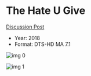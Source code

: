 # The Hate U Give

[Discussion Post](https://www.avsforum.com/threads/bass-eq-for-filtered-movies.2995212/post-57466848)

* Year: 2018
* Format: DTS-HD MA 7.1

![img 0](https://i.imgur.com/jIoVRwX.jpg)

![img 1](https://i.imgur.com/rDDbi9T.jpg)


